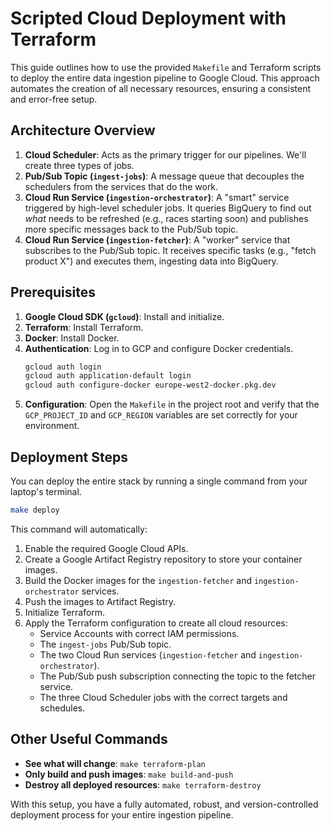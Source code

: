 # Scripted Cloud Deployment with Terraform

This guide outlines how to use the provided `Makefile` and Terraform scripts to deploy the entire data ingestion pipeline to Google Cloud. This approach automates the creation of all necessary resources, ensuring a consistent and error-free setup.

## Architecture Overview

1.  **Cloud Scheduler**: Acts as the primary trigger for our pipelines. We'll create three types of jobs.
2.  **Pub/Sub Topic (`ingest-jobs`)**: A message queue that decouples the schedulers from the services that do the work.
3.  **Cloud Run Service (`ingestion-orchestrator`)**: A "smart" service triggered by high-level scheduler jobs. It queries BigQuery to find out *what* needs to be refreshed (e.g., races starting soon) and publishes more specific messages back to the Pub/Sub topic.
4.  **Cloud Run Service (`ingestion-fetcher`)**: A "worker" service that subscribes to the Pub/Sub topic. It receives specific tasks (e.g., "fetch product X") and executes them, ingesting data into BigQuery.

## Prerequisites

1.  **Google Cloud SDK (`gcloud`)**: Install and initialize.
2.  **Terraform**: Install Terraform.
3.  **Docker**: Install Docker.
4.  **Authentication**: Log in to GCP and configure Docker credentials.
    ```bash
    gcloud auth login
    gcloud auth application-default login
    gcloud auth configure-docker europe-west2-docker.pkg.dev
    ```
5.  **Configuration**: Open the `Makefile` in the project root and verify that the `GCP_PROJECT_ID` and `GCP_REGION` variables are set correctly for your environment.

## Deployment Steps

You can deploy the entire stack by running a single command from your laptop's terminal.

```bash
make deploy
```

This command will automatically:
1.  Enable the required Google Cloud APIs.
2.  Create a Google Artifact Registry repository to store your container images.
3.  Build the Docker images for the `ingestion-fetcher` and `ingestion-orchestrator` services.
4.  Push the images to Artifact Registry.
5.  Initialize Terraform.
6.  Apply the Terraform configuration to create all cloud resources:
    -   Service Accounts with correct IAM permissions.
    -   The `ingest-jobs` Pub/Sub topic.
    -   The two Cloud Run services (`ingestion-fetcher` and `ingestion-orchestrator`).
    -   The Pub/Sub push subscription connecting the topic to the fetcher service.
    -   The three Cloud Scheduler jobs with the correct targets and schedules.

## Other Useful Commands

*   **See what will change**: `make terraform-plan`
*   **Only build and push images**: `make build-and-push`
*   **Destroy all deployed resources**: `make terraform-destroy`

With this setup, you have a fully automated, robust, and version-controlled deployment process for your entire ingestion pipeline.